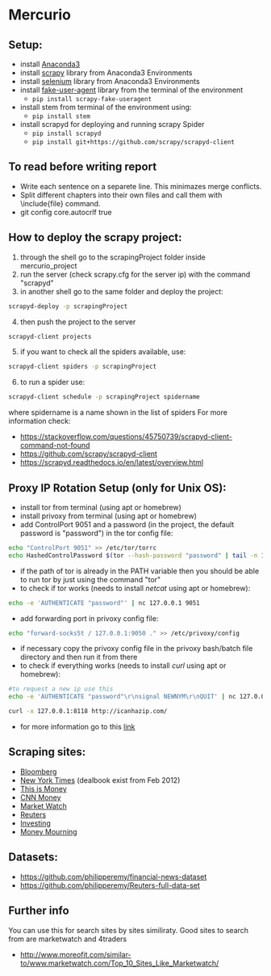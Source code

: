 # Mercurio

## Setup:
- install [Anaconda3](https://www.anaconda.org/)
- install [scrapy](https://www.scrapy.org) library from Anaconda3 Environments
- install [selenium](https://www.seleniumhq.org) library from Anaconda3 Environments
- install [fake-user-agent](https://github.com/alecxe/scrapy-fake-useragent) library from the terminal of the environment
    - ``` pip install scrapy-fake-useragent ```
- install stem from terminal of the environment using:
    - ``` pip install stem ```
- install scrapyd for deploying and running scrapy Spider
    - ``` pip install scrapyd ```
    - ``` pip install git+https://github.com/scrapy/scrapyd-client ```
    
## To read before writing report
- Write each sentence on a separete line. This minimazes merge conflicts.
- Split different chapters into their own files and call them with \include{file} command.
- git config core.autocrlf true    

## How to deploy the scrapy project:
1. through the shell go to the scrapingProject folder inside mercurio_project
2. run the server (check scrapy.cfg for the server ip) with the command "scrapyd"
3. in another shell go to the same folder and deploy the project:
```bash
scrapyd-deploy -p scrapingProject
```
4. then push the project to the server
```bash
scrapyd-client projects
```
5. if you want to check all the spiders available, use:
```bash
scrapyd-client spiders -p scrapingProject
```
6. to run a spider use:
```bash
scrapyd-client schedule -p scrapingProject spidername
```
   where spidername is a name shown in the list of spiders
For more information check:
- https://stackoverflow.com/questions/45750739/scrapyd-client-command-not-found
- https://github.com/scrapy/scrapyd-client
- https://scrapyd.readthedocs.io/en/latest/overview.html

## Proxy IP Rotation Setup (only for Unix OS):
- install tor from terminal (using apt or homebrew)
- install privoxy from terminal (using apt or homebrew)
- add ControlPort 9051 and a password (in the project, the default password is "password") in the tor config file:
```bash
echo "ControlPort 9051" >> /etc/tor/torrc
echo HashedControlPassword $(tor --hash-password "password" | tail -n 1) >> /etc/tor/torrc
``` 
- if the path of tor is already in the PATH variable then you should be able to run tor by just using the command "tor"
- to check if tor works (needs to install *netcat* using apt or homebrew):
```bash
echo -e 'AUTHENTICATE "password"' | nc 127.0.0.1 9051
``` 
- add forwarding port in privoxy config file:
```bash
echo "forward-socks5t / 127.0.0.1:9050 ." >> /etc/privoxy/config
``` 
- if necessary copy the privoxy config file in the privoxy bash/batch file directory and then run it from there
- to check if everything works (needs to install *curl* using apt or homebrew):
```bash
#to request a new ip use this
echo -e 'AUTHENTICATE "password"\r\nsignal NEWNYM\r\nQUIT' | nc 127.0.0.1 9051

curl -x 127.0.0.1:8118 http://icanhazip.com/
```
- for more information go to this [link](https://gist.github.com/DusanMadar/8d11026b7ce0bce6a67f7dd87b999f6b)

## Scraping sites:
- [Bloomberg](https://www.bloomberg.com)
- [New York Times](https://www.nytimes.com) (dealbook exist from Feb 2012)
- [This is Money](https://www.thisismoney.co.uk)
- [CNN Money](http://money.cnn.com)
- [Market Watch](https://www.marketwatch.com)
- [Reuters](https://www.reuters.com)
- [Investing](https://www.investing.com)
- [Money Mourning](https://moneymorning.com)

## Datasets:
- https://github.com/philipperemy/financial-news-dataset
- https://github.com/philipperemy/Reuters-full-data-set

## Further info
You can use this for search sites by sites similiraty. Good sites to search from are marketwatch and 4traders
- http://www.moreofit.com/similar-to/www.marketwatch.com/Top_10_Sites_Like_Marketwatch/